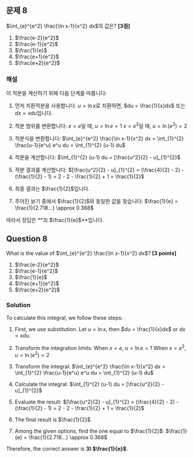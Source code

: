 

## 문제 8
$\int_{e}^{e^2} \frac{\ln x-1}{x^2} dx$의 값은? **[3점]**

1) $\frac{e-2}{e^2}$
2) $\frac{e-1}{e^2}$
3) $\frac{1}{e}$
4) $\frac{e+1}{e^2}$
5) $\frac{e+2}{e^2}$

### 해설
이 적분을 계산하기 위해 다음 단계를 따릅니다:

1) 먼저 치환적분을 사용합니다. $u = \ln x$로 치환하면, $du = \frac{1}{x}dx$ 또는 $dx = x du$입니다.

2) 적분 범위를 변환합니다:
   $x = e$일 때, $u = \ln e = 1$
   $x = e^2$일 때, $u = \ln (e^2) = 2$

3) 적분식을 변환합니다:
   $\int_{e}^{e^2} \frac{\ln x-1}{x^2} dx = \int_{1}^{2} \frac{u-1}{e^u} e^u du = \int_{1}^{2} (u-1) du$

4) 적분을 계산합니다:
   $\int_{1}^{2} (u-1) du = [\frac{u^2}{2} - u]_{1}^{2}$

5) 적분 결과를 계산합니다:
   $[\frac{u^2}{2} - u]_{1}^{2} = (\frac{4}{2} - 2) - (\frac{1}{2} - 1) = 2 - 2 - \frac{1}{2} + 1 = \frac{1}{2}$

6) 최종 결과는 $\frac{1}{2}$입니다.

7) 주어진 보기 중에서 $\frac{1}{2}$와 동일한 값을 찾습니다:
   $\frac{1}{e} = \frac{1}{2.718...} \approx 0.368$

따라서 정답은 **3) $\frac{1}{e}$**입니다.

## Question 8
What is the value of $\int_{e}^{e^2} \frac{\ln x-1}{x^2} dx$? **[3 points]**

1) $\frac{e-2}{e^2}$
2) $\frac{e-1}{e^2}$
3) $\frac{1}{e}$
4) $\frac{e+1}{e^2}$
5) $\frac{e+2}{e^2}$

### Solution
To calculate this integral, we follow these steps:

1) First, we use substitution. Let $u = \ln x$, then $du = \frac{1}{x}dx$ or $dx = x du$.

2) Transform the integration limits:
   When $x = e$, $u = \ln e = 1$
   When $x = e^2$, $u = \ln (e^2) = 2$

3) Transform the integral:
   $\int_{e}^{e^2} \frac{\ln x-1}{x^2} dx = \int_{1}^{2} \frac{u-1}{e^u} e^u du = \int_{1}^{2} (u-1) du$

4) Calculate the integral:
   $\int_{1}^{2} (u-1) du = [\frac{u^2}{2} - u]_{1}^{2}$

5) Evaluate the result:
   $[\frac{u^2}{2} - u]_{1}^{2} = (\frac{4}{2} - 2) - (\frac{1}{2} - 1) = 2 - 2 - \frac{1}{2} + 1 = \frac{1}{2}$

6) The final result is $\frac{1}{2}$.

7) Among the given options, find the one equal to $\frac{1}{2}$:
   $\frac{1}{e} = \frac{1}{2.718...} \approx 0.368$

Therefore, the correct answer is **3) $\frac{1}{e}$**.